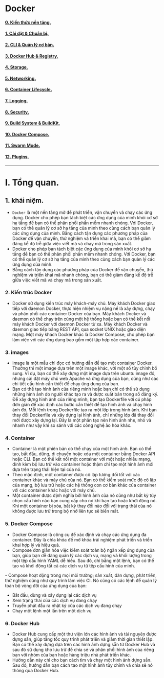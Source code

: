 # Docker 



#### [0. Kiến thức nền tảng.](https://github.com/Phungvanquang/Website/tree/main/Docker/Ki%E1%BA%BFn%20th%E1%BB%A9c%20n%E1%BB%81n%20t%E1%BA%A3ng)
#### [1. Cài đặt & Chuẩn bị.]()
#### [2. CLI & Quản lý cơ bản.](https://github.com/Phungvanquang/Website/tree/main/Docker/CLI)
#### [3. Docker Hub & Registry.](https://github.com/Phungvanquang/Website/tree/main/Docker/Docker%20Hub%20&%20Registry)
#### [4. Storage.](https://github.com/Phungvanquang/Website/blob/main/Docker/Storage/README.md)
#### [5. Networking.](https://github.com/Phungvanquang/Website/blob/main/Docker/Networking/README.md)
#### [6. Container Lifecycle.](https://github.com/Phungvanquang/Website/tree/main/Docker/Container%20Lifecycle)
#### [7. Logging.](https://github.com/Phungvanquang/Website/tree/main/Docker/Logging.md)
#### [8. Security.](https://github.com/Phungvanquang/Website/tree/main/Docker/Security)
#### [9. Build System & BuildKit.](https://github.com/Phungvanquang/Website/tree/main/Docker/Build%20System%20%26%20BuildKit)
#### [10. Docker Compose.](https://github.com/Phungvanquang/Website/tree/main/Docker/Docker%20compose)
#### [11. Swarm Mode.](https://github.com/Phungvanquang/Website/tree/main/Docker/Swarm%20Mode)
#### [12. Plugins.](https://github.com/Phungvanquang/Website/tree/main/Docker/Plugins)

----------------------------------------------------------------------------------
# I. Tổng quan.
## 1. khái niệm. 
- `Docker` là một nền tảng mở để phát triển, vận chuyển và chạy các ứng dụng. Docker cho phép bạn tách biệt các ứng dụng của mình khỏi cơ sở hạ tầng để bạn có thể phân phối phần mềm nhanh chóng. Với Docker, bạn có thể quản lý cơ sở hạ tầng của mình theo cùng cách bạn quản lý các ứng dụng của mình. Bằng cách tận dụng các phương pháp của Docker để vận chuyển, thử nghiệm và triển khai mã, bạn có thể giảm đáng kể độ trễ giữa việc viết mã và chạy mã trong sản xuất.
- Docker cho phép bạn tách biệt các ứng dụng của mình khỏi cơ sở hạ tầng để bạn có thể phân phối phần mềm nhanh chóng. Với Docker, bạn có thể quản lý cơ sở hạ tầng của mình theo cùng cách bạn quản lý các ứng dụng của mình.
- Bằng cách tận dụng các phương pháp của Docker để vận chuyển, thử nghiệm và triển khai mã nhanh chóng, bạn có thể giảm đáng kể độ trễ giữa việc viết mã và chạy mã trong sản xuất.
### 2. Kiến trúc Docker
- Docker sử dụng kiến ​​trúc máy khách-máy chủ. Máy khách Docker giao tiếp với daemon Docker, thực hiện nhiệm vụ nặng nề là xây dựng, chạy và phân phối các container Docker của bạn. Máy khách Docker và daemon có thể chạy trên cùng một hệ thống hoặc bạn có thể kết nối máy khách Docker với daemon Docker từ xa. Máy khách Docker và daemon giao tiếp bằng REST API, qua socket UNIX hoặc giao diện mạng. Một máy khách Docker khác là Docker Compose, cho phép bạn làm việc với các ứng dụng bao gồm một tập hợp các container.

### 3. images
- Image là một mẫu chỉ đọc có hướng dẫn để tạo một container Docker. Thường thì một image dựa trên một image khác, với một số tùy chỉnh bổ sung. Ví dụ, bạn có thể xây dựng một image dựa trên ubuntu image đó, nhưng cài đặt máy chủ web Apache và ứng dụng của bạn, cũng như các chi tiết cấu hình cần thiết để chạy ứng dụng của bạn.
- Bạn có thể tạo hình ảnh của riêng mình hoặc bạn chỉ có thể sử dụng những hình ảnh do người khác tạo ra và được xuất bản trong sổ đăng ký. Để xây dựng hình ảnh của riêng mình, bạn tạo Dockerfile với cú pháp đơn giản để xác định các bước cần thiết để tạo hình ảnh và chạy hình ảnh đó. Mỗi lệnh trong Dockerfile tạo ra một lớp trong hình ảnh. Khi bạn thay đổi Dockerfile và xây dựng lại hình ảnh, chỉ những lớp đã thay đổi mới được xây dựng lại. Đây là một phần tạo nên hình ảnh nhẹ, nhỏ và nhanh như vậy khi so sánh với các công nghệ ảo hóa khác.
### 4. Container
- Container là một phiên bản có thể chạy của một hình ảnh. Bạn có thể tạo, bắt đầu, dừng, di chuyển hoặc xóa một container bằng Docker API hoặc CLI. Bạn có thể kết nối một container với một hoặc nhiều mạng, đính kèm bộ lưu trữ vào container hoặc thậm chí tạo một hình ảnh mới dựa trên trạng thái hiện tại của nó.
- Theo mặc định, một container được cô lập tương đối tốt với các container khác và máy chủ của nó. Bạn có thể kiểm soát mức độ cô lập của mạng, bộ lưu trữ hoặc các hệ thống con cơ bản khác của container với các container khác hoặc với máy chủ.
- Một container được định nghĩa bởi hình ảnh của nó cũng như bất kỳ tùy chọn cấu hình nào bạn cung cấp cho nó khi bạn tạo hoặc khởi động nó. Khi một container bị xóa, bất kỳ thay đổi nào đối với trạng thái của nó không được lưu trữ trong bộ nhớ liên tục sẽ biến mất.
### 5. Docker Compose
- Docker Compose là công cụ để xác định và chạy các ứng dụng đa container. Đây là chìa khóa để mở khóa trải nghiệm phát triển và triển khai hợp lý và hiệu quả.
- Compose đơn giản hóa việc kiểm soát toàn bộ ngăn xếp ứng dụng của bạn, giúp bạn dễ dàng quản lý các dịch vụ, mạng và khối lượng trong một tệp cấu hình YAML dễ hiểu. Sau đó, chỉ bằng một lệnh, bạn có thể tạo và khởi động tất cả các dịch vụ từ tệp cấu hình của mình.

\- Compose hoạt động trong mọi môi trường; sản xuất, dàn dựng, phát triển, thử nghiệm cũng như quy trình làm việc CI. Nó cũng có các lệnh để quản lý toàn bộ vòng đời của ứng dụng của bạn:

+ Bắt đầu, dừng và xây dựng lại các dịch vụ
+ Xem trạng thái của các dịch vụ đang chạy
+ Truyền phát đầu ra nhật ký của các dịch vụ đang chạy
+ Chạy một lệnh một lần trên một dịch vụ
### 6. Docker Hub
- Docker Hub cung cấp một thư viện lớn các hình ảnh và tài nguyên được dựng sẵn, giúp tăng tốc quy trình phát triển và giảm thời gian thiết lập. Bạn có thể xây dựng dựa trên các hình ảnh dựng sẵn từ Docker Hub và sau đó sử dụng kho lưu trữ để chia sẻ và phân phối hình ảnh của riêng bạn với nhóm của bạn hoặc hàng triệu nhà phát triển khác.
- Hướng dẫn này chỉ cho bạn cách tìm và chạy một hình ảnh dựng sẵn. Sau đó, hướng dẫn bạn cách tạo một hình ảnh tùy chỉnh và chia sẻ nó thông qua Docker Hub.
